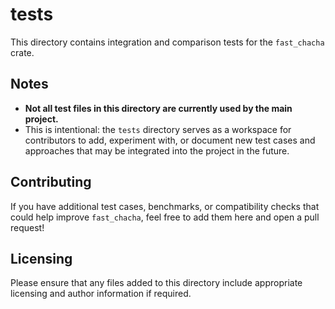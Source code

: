 # tests

This directory contains integration and comparison tests for the `fast_chacha` crate.

## Notes

- **Not all test files in this directory are currently used by the main project.**
- This is intentional: the `tests` directory serves as a workspace for contributors to add, experiment with, or document new test cases and approaches that may be integrated into the project in the future.

## Contributing

If you have additional test cases, benchmarks, or compatibility checks that could help improve `fast_chacha`, feel free to add them here and open a pull request!

## Licensing

Please ensure that any files added to this directory include appropriate licensing and author information if required.